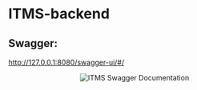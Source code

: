 # ITMS-backend

## Swagger:

http://127.0.0.1:8080/swagger-ui/#/

<p align="center">
  <img src="/swagger-img-md.png" alt="ITMS Swagger Documentation" />
</p>